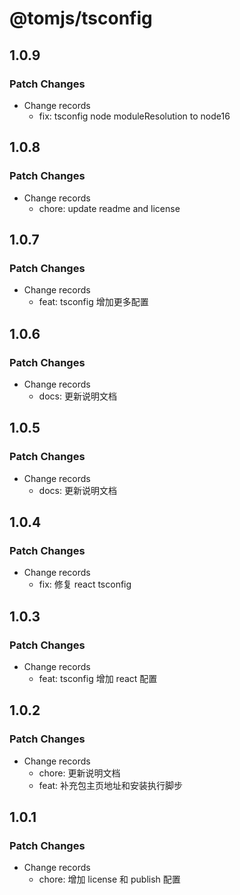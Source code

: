 # @tomjs/tsconfig

## 1.0.9

### Patch Changes

- Change records
  - fix: tsconfig node moduleResolution to node16

## 1.0.8

### Patch Changes

- Change records
  - chore: update readme and license

## 1.0.7

### Patch Changes

- Change records
  - feat: tsconfig 增加更多配置

## 1.0.6

### Patch Changes

- Change records
  - docs: 更新说明文档

## 1.0.5

### Patch Changes

- Change records
  - docs: 更新说明文档

## 1.0.4

### Patch Changes

- Change records
  - fix: 修复 react tsconfig

## 1.0.3

### Patch Changes

- Change records
  - feat: tsconfig 增加 react 配置

## 1.0.2

### Patch Changes

- Change records
  - chore: 更新说明文档
  - feat: 补充包主页地址和安装执行脚步

## 1.0.1

### Patch Changes

- Change records
  - chore: 增加 license 和 publish 配置
